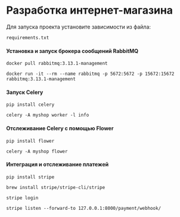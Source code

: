 # Разработка интернет-магазина

Для запуска проекта установите зависимости из файла:
```
requirements.txt
```

#### Установка и запуск брокера сообщений RabbitMQ
```
docker pull rabbitmq:3.13.1-management
```

```
docker run -it --rm --name rabbitmq -p 5672:5672 -p 15672:15672
rabbitmq:3.13.1-management
```

#### Запуск Celery

```
pip install celery

celery -A myshop worker -l info
```

#### Отслеживание Celery с помощью Flower

```
pip install flower

celery -A myshop flower
```

#### Интеграция и отслеживание платежей

```
pip install stripe

brew install stripe/stripe-cli/stripe

stripe login

stripe listen --forward-to 127.0.0.1:8000/payment/webhook/

```